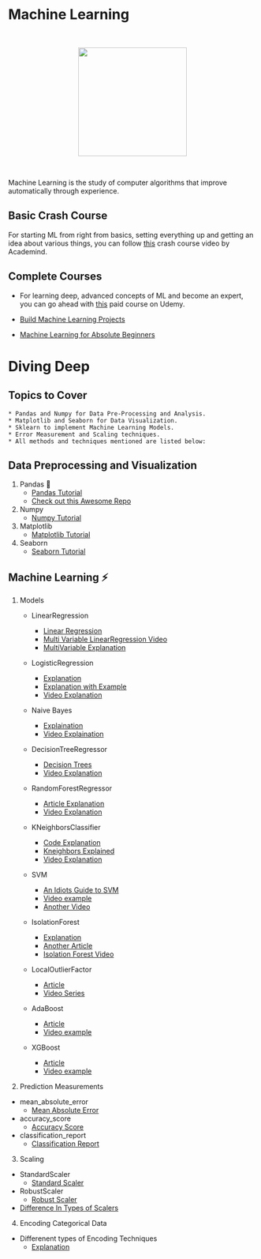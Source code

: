 # Machine Learning
<br>
<p align="center"><img src="https://i.ibb.co/nQVg933/machine-learning.jpg" height="220"></p>
<br>

Machine Learning is the study of computer algorithms that improve automatically through experience.

## Basic Crash Course

For starting ML from right from basics, setting everything up and getting an idea about various things, you can follow [this](https://www.youtube.com/watch?v=PPLop4L2eGk&list=PLLssT5z_DsK-h9vYZkQkYNWcItqhlRJLN) crash course video by Academind.

## Complete  Courses

- For learning deep, advanced concepts of ML and become an expert, you can go ahead with [this](https://www.udemy.com/course/machinelearning/) paid course on Udemy.

- [Build Machine Learning Projects](https://www.eduonix.com/learn-machine-learning-by-building-projects)
- [Machine Learning for Absolute Beginners](https://www.eduonix.com/machine-learning-for-absolute-beginners)

# Diving Deep

## Topics to Cover
```
* Pandas and Numpy for Data Pre-Processing and Analysis.
* Matplotlib and Seaborn for Data Visualization.
* Sklearn to implement Machine Learning Models.
* Error Measurement and Scaling techniques.
* All methods and techniques mentioned are listed below:
```

## Data Preprocessing and Visualization
1) Pandas :panda_face:
   - [Pandas Tutorial](https://pandas.pydata.org/docs/getting_started/index.html)
   - [Check out this Awesome Repo](https://github.com/wesm/pydata-book)
2) Numpy
   - [Numpy Tutorial](https://www.guru99.com/numpy-tutorial.html)
3) Matplotlib
   - [Matplotlib Tutorial](https://www.edureka.co/blog/python-matplotlib-tutorial/)
4) Seaborn
   - [Seaborn Tutorial](https://www.kaggle.com/kanncaa1/seaborn-tutorial-for-beginners)

## Machine Learning :zap:
1) Models
   - LinearRegression
      - [Linear Regression](https://realpython.com/linear-regression-in-python/)
      - [Multi Variable LinearRegression Video](https://www.youtube.com/watch?v=5rvnlZWzox8)
      - [MultiVariable Explanation](http://www.statsoft.com/Textbook/Multiple-Regression)
   - LogisticRegression
      - [Explanation](https://towardsdatascience.com/logistic-regression-detailed-overview-46c4da4303bc)
      - [Explanation with Example](https://ml-cheatsheet.readthedocs.io/en/latest/logistic_regression.html)
      - [Video Explanation](https://www.youtube.com/watch?v=yIYKR4sgzI8)
   - Naive Bayes
      - [Explaination](https://www.analyticsvidhya.com/blog/2017/09/naive-bayes-explained/)
      - [Video Explaination](https://www.youtube.com/watch?v=O2L2Uv9pdDA)

   - DecisionTreeRegressor
      - [Decision Trees](https://medium.com/greyatom/decision-trees-a-simple-way-to-visualize-a-decision-dc506a403aeb)
      - [Video Explanation](https://www.youtube.com/watch?v=eKD5gxPPeY0&list=PLBv09BD7ez_4temBw7vLA19p3tdQH6FYO)
   - RandomForestRegressor
      - [Article Explanation](https://dataaspirant.com/2017/05/22/random-forest-algorithm-machine-learing/)
      - [Video Explanation](https://www.youtube.com/watch?v=J4Wdy0Wc_xQ&t=21s)
   - KNeighborsClassifier
      - [Code Explanation](https://kevinzakka.github.io/2016/07/13/k-nearest-neighbor/)
      - [Kneighbors Explained](https://www.youtube.com/watch?v=UqYde-LULfs)
      - [Video Explanation](https://www.youtube.com/watch?v=1i0zu9jHN6U)
   - SVM
      - [An Idiots Guide to SVM ](http://web.mit.edu/6.034/wwwbob/svm-notes-long-08.pdf)
      - [Video example](https://www.youtube.com/watch?v=N1vOgolbjSc)
      - [Another Video](https://www.youtube.com/watch?v=Y6RRHw9uN9o)
   - IsolationForest
      - [Explanation](https://towardsdatascience.com/outlier-detection-with-isolation-forest-3d190448d45e)
      - [Another Article](https://towardsdatascience.com/anomaly-detection-with-isolation-forest-visualization-23cd75c281e2)
      - [Isolation Forest Video](https://www.youtube.com/watch?v=5p8B2Ikcw-k&t=759s)
   - LocalOutlierFactor
      - [Article](https://turi.com/learn/userguide/anomaly_detection/local_outlier_factor.html)
      - [Video Series](https://www.youtube.com/watch?v=nbNiD76yE8o&list=PL8Bgdi87Y1lWJtBDuStNuEGoXKVFmMrF3)
   - AdaBoost
     - [Article](https://towardsdatascience.com/understanding-adaboost-2f94f22d5bfe)
     - [Video example](https://www.youtube.com/watch?v=LsK-xG1cLYA)
   - XGBoost
      - [Article](https://towardsdatascience.com/https-medium-com-vishalmorde-xgboost-algorithm-long-she-may-rein-edd9f99be63d)
      - [Video example](https://www.youtube.com/watch?v=OtD8wVaFm6E)

 2) Prediction Measurements
   - mean_absolute_error
      - [Mean Absolute Error](https://www.statisticshowto.datasciencecentral.com/absolute-error/)
   - accuracy_score
      - [Accuracy Score](https://scikit-learn.org/stable/modules/generated/sklearn.metrics.accuracy_score.html)
   - classification_report
      - [Classification Report](https://joshlawman.com/metrics-classification-report-breakdown-precision-recall-f1/)
 3) Scaling
   - StandardScaler
      - [Standard Scaler](https://scikit-learn.org/stable/modules/generated/sklearn.preprocessing.StandardScaler.html)
   - RobustScaler
      - [Robust Scaler](https://scikit-learn.org/stable/modules/generated/sklearn.preprocessing.RobustScaler.html)
   - [Difference In Types of Scalers](https://scikit-learn.org/stable/auto_examples/preprocessing/plot_all_scaling.html)

 4) Encoding Categorical Data
  -  Differenent types of Encoding Techniques
     - [Explanation](https://www.analyticsvidhya.com/blog/2020/08/types-of-categorical-data-encoding/)
